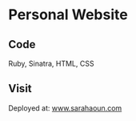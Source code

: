 # Personal Website

## Code
Ruby, Sinatra, HTML, CSS

## Visit
Deployed at: <a href="http://www.sarahaoun.com" target="_blank">www.sarahaoun.com</a>
